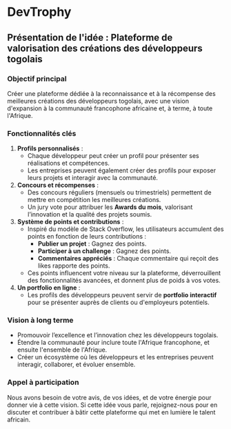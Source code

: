 # DevTrophy

## **Présentation de l'idée : Plateforme de valorisation des créations des développeurs togolais**

### **Objectif principal**

Créer une plateforme dédiée à la reconnaissance et à la récompense des meilleures créations des développeurs togolais, avec une vision d'expansion à la communauté francophone africaine et, à terme, à toute l'Afrique.

### **Fonctionnalités clés**

1. **Profils personnalisés** :
   - Chaque développeur peut créer un profil pour présenter ses réalisations et compétences.
   - Les entreprises peuvent également créer des profils pour exposer leurs projets et interagir avec la communauté.
2. **Concours et récompenses** :
   - Des concours réguliers (mensuels ou trimestriels) permettent de mettre en compétition les meilleures créations.
   - Un jury vote pour attribuer les **Awards du mois**, valorisant l’innovation et la qualité des projets soumis.
3. **Système de points et contributions** :
   - Inspiré du modèle de Stack Overflow, les utilisateurs accumulent des points en fonction de leurs contributions :
     - **Publier un projet** : Gagnez des points.
     - **Participer à un challenge** : Gagnez des points.
     - **Commentaires appréciés** : Chaque commentaire qui reçoit des likes rapporte des points.
   - Ces points influencent votre niveau sur la plateforme, déverrouillent des fonctionnalités avancées, et donnent plus de poids à vos votes.
4. **Un portfolio en ligne** :
   - Les profils des développeurs peuvent servir de **portfolio interactif** pour se présenter auprès de clients ou d'employeurs potentiels.

### **Vision à long terme**

- Promouvoir l’excellence et l’innovation chez les développeurs togolais.
- Étendre la communauté pour inclure toute l'Afrique francophone, et ensuite l'ensemble de l'Afrique.
- Créer un écosystème où les développeurs et les entreprises peuvent interagir, collaborer, et évoluer ensemble.

### **Appel à participation**

Nous avons besoin de votre avis, de vos idées, et de votre énergie pour donner vie à cette vision. Si cette idée vous parle, rejoignez-nous pour en discuter et contribuer à bâtir cette plateforme qui met en lumière le talent africain.
